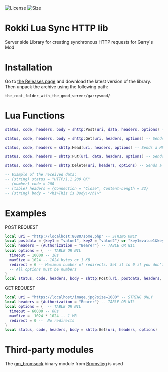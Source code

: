 ![License](https://img.shields.io/github/license/rokki-git/sync_http) ![Size](https://img.shields.io/github/repo-size/rokki-git/sync_http) 
# Rokki Lua Sync HTTP lib
Server side Library for creating synchronous HTTP requests for Garry's Mod

# Installation
Go to [the Releases page](https://github.com/rokki-git/sync_http/releases) and download the latest version of the library. Then unpack the archive using the following path:
```
the_root_folder_with_the_gmod_server/garrysmod/
```

# Lua Functions
```lua
status, code, headers, body = shttp:Post(uri, data, headers, options) -- Sends a POST request to the server

status, code, headers, body = shttp:Get(uri, headers, options) -- Sends a GET request to the server

status, code, headers = shttp:Head(uri, headers, options) -- Sends a HEAD request to the server

status, code, headers = shttp:Put(uri, data, headers, options) -- Sends a PUT request to the server

status, code, headers = shttp:Delete(uri, headers, options) -- Sends a DELETE request to the server

-- Example of the received data:
-- (string) status = "HTTP/1.1 200 OK"
-- (number) code = 200
-- (table) headers = {Connection = "Close", Content-Length = 22}
-- (string) body = "<h1>This is Body!</h1>"
```

# Examples

POST REQUEST
```lua
local uri = "http://localhost:8080/some.php" -- STRING ONLY
local postdata = {key1 = "value1", key2 = "value2"} or "key1=value1&key2=value2" -- TABLE OR STRING OR NIL
local headers = {Authorization = "Bearer"} -- TABLE OR NIL
local options = {  -- TABLE OR NIL
  timeout = 10000 -- 10s
  maxSize = 1024 -- 1024 bytes or 1 KB
  redirect = 6 -- Maximum number of redirects. Set it to 0 if you don't want automatic redirects.
  -- All options must be numbers
}
local status, code, headers, body = shttp:Post(uri, postdata, headers, options)
```
GET REQUEST
```lua
local uri = "https://localhost/image.jpg?size=1080" -- STRING ONLY
local headers = {Authorization = "Bearer"} -- TABLE OR NIL
local options = {  -- TABLE OR NIL
  timeout = 60000 -- 60s
  maxSize =  1024 * 1024 -- 1 MB
  redirect = 0 --  No redirects
}
local status, code, headers, body = shttp:Get(uri, headers, options) 
```

# Third-party modules
The [gm_bromsock](https://github.com/Bromvlieg/gm_bromsock) binary module from [Bromvlieg](https://github.com/Bromvlieg) is used
